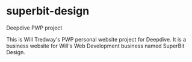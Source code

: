 # superbit-design
Deepdive PWP project

This is Will Tredway's PWP personal website project for Deepdive. It is a business website for Will's Web Development business named SuperBit Design.
